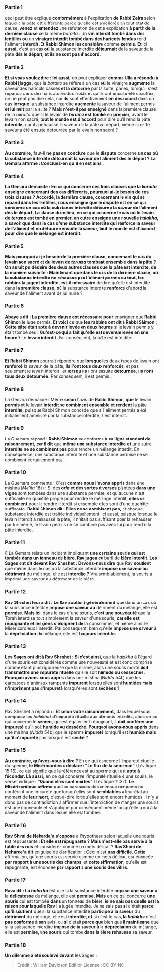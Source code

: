 
### Partie 1
ceci peut être expliqué <b>conformément</b> à l'explication <b>de Rabbi Zeira</b> selon laquelle la pâte est différente parce qu'elle est améliorée en tout état de cause, <b>venez</b> et <b>entendez</b> une réfutation de cette explication <b>à partir de la dernière clause</b> de la même <i>baraita</i> : Un <b>vin interdit tombé dans des lentilles ou</b> un <b>vinaigre interdit tombé dans des haricots fendus</b> rend l'aliment <b>interdit. Et Rabbi Shimon les considère</b> comme <b>permis. Et</b> ici <b>aussi,</b> c'est un cas <b>où</b> la substance interdite <b>détournait</b> de la saveur de la pâte <b>dès le départ, et ils ne sont pas d'accord.</b>

### Partie 2
<b>Et si vous voulez dire : Ici aussi,</b> on peut expliquer <b>comme Ulla a répondu à Rabbi Ḥagga,</b> que la <i>baraita</i> se réfère à un cas <b>où</b> le vinaigre <b>augmente</b> la saveur des haricots cassés <b>et la détourne</b> par la suite, par ex, lorsqu'il s'est répandu dans des haricots fendus froids et qu'ils ont ensuite été chauffés, on ne peut pas dire cela, car <b>ils</b> sont effectivement <b>en désaccord</b> dans un cas <b>lorsque</b> la substance interdite <b>augmente</b> la saveur de l'aliment permis <b>et lui nuit</b> par la suite ? <b>Mais n'est-il pas enseigné</b> dans la première clause de la <i>baraita</i> que si le levain de <b><i>teruma</i> est tombé</b> en <b>premier,</b> avant le levain non sacré, <b>tout le monde est d'accord</b> pour dire qu'il rend la pâte <b>interdite,</b> car il a rehaussé la saveur de la pâte au départ, même si cette saveur a été ensuite détournée par le levain non sacré ?

### Partie 3
<b>Au contraire,</b> faut-il <b>ne pas en conclure</b> que le <b>dispute</b> concerne <b>un cas où la substance interdite <b>détournait</b> la saveur de l'aliment <b>dès le départ ?</b> La Gemara affirme : <b>Concluez-en</b> qu'il en est ainsi.

### Partie 4
La Gemara demande : En ce qui concerne <b>ces trois clauses que</b> la <i>baraita</i> <b>enseigne</b> concernant des cas différents, <b>pourquoi ai-je</b> besoin de ces trois clauses ? <b>Accordé, la dernière clause,</b> concernant le vin qui se répand dans les lentilles, <b>nous enseigne</b> que le <b>dispute</b> est <b>en ce qui concerne</b> un cas où la substance interdite <b>détourne</b> la saveur de l'aliment <b>dès le départ. La clause du milieu,</b> en ce qui concerne le cas où le levain de <i>teruma</i> est tombé en premier, <b>en outre</b> enseigne une nouvelle <i>halakha</i>, à savoir que dans le cas d'une substance interdite qui <b>renforce</b> la saveur de l'aliment <b>et en détourne</b> ensuite la saveur, <b>tout le monde est d'accord</b> pour dire que le mélange est <b>interdit.</b>

### Partie 5
<b>Mais pourquoi ai-je</b> besoin de <b>la première clause,</b> concernant le cas du levain non sacré et du levain de <i>teruma</i> tombant ensemble dans la pâte ? On aurait pu déduire des deux autres clauses que la pâte est interdite, de la manière suivante : <b>Maintenant</b> que dans le cas de <b>la dernière clause, où</b> la substance interdite <b>ne rehausse pas</b> l'aliment permis <b>du tout, les rabbins la jugent</b> <b>interdite, est-il</b> nécessaire</b> de dire qu'elle est interdite dans <b>la première clause, où</b> la substance interdite <b>renforce</b> d'abord la saveur de l'aliment avant de lui nuire ?

### Partie 6
<b>Abaye a dit : La première clause est nécessaire pour</b> enseigner que <b>Rabbi Shimon</b> le juge permis. <b>Et voici</b> ce que <b>les rabbins ont dit à Rabbi Shimon : Cette pâte était apte à devenir levée en deux heures</b> si le levain permis y était tombé seul. <b>Qu'est-ce qui a fait qu'elle est devenue levée en une heure ? </b> Le <b>levain interdit</b>. Par conséquent, la pâte est interdite.

### Partie 7
<b>Et Rabbi Shimon</b> pourrait répondre que <b>lorsque</b> les deux types de levain ont <b>renforcé</b> la saveur de la pâte, <b>ils l'ont tous deux renforcée</b>, et pas seulement le levain interdit ; et <b>lorsqu'ils</b> l'ont ensuite <b>détournée</b>, <b>ils l'ont tous deux détournée</b>. Par conséquent, il est permis .

### Partie 8
La Gemara demande : Même <b>selon</b> l'avis de <b>Rabbi Shimon, que</b> le levain <b>permis</b> <b>et</b> le levain <b>interdit</b> <b>se combinent ensemble et rendent</b> la pâte <b>interdite,</b> puisque Rabbi Shimon concède que si l'aliment permis a été initialement amélioré par la substance interdite, il est interdit.

### Partie 9
La Guemara répond : <b>Rabbi Shimon</b> se conforme <b>à sa ligne standard de <b>raisonnement</b>, car il dit</b> que <b>même une substance interdite</b> <b>et</b> une autre <b>interdite</b> <b>ne se combinent pas</b> pour rendre un mélange interdit. En conséquence, une substance interdite et une substance permise ne se combinent certainement pas.

### Partie 10
La Guemara commente : C'est <b>comme nous l'avons appris</b> dans une mishna (<i>Me'ila</i> 18a) : Si des <b><i>orla</i> et des sortes diverses</b> plantées <b>dans une vigne</b> sont tombées dans une substance permise, et qu'aucune n'est suffisante en quantité propre pour rendre le mélange interdit, <b>elles se combinent</b> pour le rendre interdit si ensemble elles sont d'une quantité suffisante. <b>Rabbi Shimon dit : Elles ne se combinent pas,</b> et chaque substance interdite est traitée individuellement. Ici aussi, puisque lorsque le levain interdit a rehaussé la pâte, il n'était pas suffisant pour la rehausser par lui-même, le levain permis ne se combine pas avec lui pour rendre la pâte interdite.

### Partie 11
§ La Gemara relate un incident impliquant <b>une certaine souris qui est tombée dans un tonneau de bière. Rav jugea ce</b> baril de <b>bière interdit. Les Sages ont dit devant Rav Sheshet : Devons-nous dire</b> que Rav <b>soutient</b> que même dans le cas où la substance interdite <b>impose une saveur au</b> <b>détriment</b> du mélange, elle est <b>interdite ?</b> Vraisemblablement, la souris a imprimé une saveur au détriment de la bière.

### Partie 12
<b>Rav Sheshet leur a dit : Le Rav soutient généralement</b> que dans un cas où la substance interdite <b>impose une saveur au</b> détriment</b> du mélange, elle est <b>permise. Mais ici,</b> dans le cas d'une souris, <b>c'est une nouveauté</b> que la Torah interdise tout simplement la saveur d'une souris, <b>car elle est répugnante et les gens s'éloignent de</b> la consommer, et même ainsi le Miséricordieux l'interdit. Par conséquent,</b> bien qu'elle <b>impose une saveur à</b> la <b>dépréciation</b> du mélange, elle est <b>toujours interdite.</b>

### Partie 13
<b>Les Sages ont dit à Rav Sheshet : Si c'est ainsi,</b> que la <i>halakha</i> à l'égard d'une souris est considérée comme une nouveauté et est donc comprise comme étant plus rigoureuse que la norme, alors une souris morte <b>doit transmettre une impureté rituelle</b> qu'elle soit <b>humide ou desséchée. Pourquoi avons-nous appris</b> dans une mishna (<i>Nidda</i> 54b) que les carcasses d'animaux rampants <b>impurent</b> lorsqu'elles sont <b>humides mais n'impriment pas d'impureté</b> lorsqu'elles sont <b>séchées ?</b>

### Partie 14
Rav Sheshet a répondu : <b>Et selon votre raisonnement,</b> dans lequel vous comparez les <i>halakhot</i> d'impureté rituelle aux aliments interdits, alors en ce qui concerne le <b>sémen,</b> qui est également répugnant, il <b>doit conférer une impureté</b> qu'il soit <b>humide ou desséché. Pourquoi avons-nous appris</b> dans une mishna (<i>Nidda</i> 54b) que le sperme <b>impureté</b> lorsqu'il est <b>humide mais qu'il n'impureté</b> pas lorsqu'il est <b>séché</b> ?

### Partie 15
<b>Au contraire, qu'avez-vous à dire ?</b> En ce qui concerne l'impureté rituelle du sperme, <b>le Miséricordieux déclare : "Le flux de la semence"</b> (Lévitique 15:16), ce qui signifie que la référence est au sperme qui est <b>apte à féconder. Là aussi,</b> en ce qui concerne l'impureté rituelle d'une souris, le verset indique : <b>"Quand elles sont mortes"</b> (Lévitique 11:32). <b>Le Miséricordieux affirme</b> que les carcasses des animaux rampants ne confèrent une impureté que lorsqu'elles sont <b>semblables</b> à leur état au moment de <b>leur mort,</b> c'est-à-dire lorsqu'elles sont encore humides. Il n'y a donc pas de contradiction à affirmer que l'interdiction de manger une souris est une nouveauté et s'applique par conséquent même lorsqu'elle a nui à la saveur de l'aliment dans lequel elle est tombée.

### Partie 16
<b>Rav Shimi de Neharde'a s'oppose</b> à l'hypothèse selon laquelle une souris est repoussante : <b>Et elle est répugnante ? Mais n'est-elle pas servie à la table des rois</b> et considérée comme un mets délicat ? <b>Rav Shimi de Neharde'a dit</b> en guise de clarification : Ceci n'est <b>pas difficile. Cette</b> affirmation, qu'une souris est servie comme un mets délicat, est énoncée <b>par rapport à une souris des champs</b>, et <b>cette affirmation</b>, qu'elle est répugnante, est énoncée <b>par rapport à une souris des villes</b>.

### Partie 17
<b>Rava dit : La <i>halakha</i></b> est que si la substance interdite <b>impose une saveur à</b> la <b>délicatesse</b> du mélange, elle est <b>permise. Mais</b> en ce qui concerne <b>une souris</b> qui est tombée <b>dans</b> un tonneau de <b>bière, je ne sais pas quelle est la raison pour laquelle Rav</b> l'a jugée interdite. Je ne sais pas <b>si</b> c'était <b>parce qu'il soutient</b> que si la substance interdite <b>participe à la saveur</b> du <b>détriment</b> du mélange, elle est <b>interdite, et</b> si c'est le cas, <b>la <i>halakha</i></b> n'est <b>pas conforme à son</b> avis, ou <b>si</b> c'était <b>parce que</b> bien que <b>il maintienne</b> que si la substance interdite <b>impose de la saveur à</b> la <b>dépréciation</b> du mélange, elle est <b>permise, une souris</b> qui tombe <b>dans la bière rehausse</b> sa saveur.

### Partie 18
<b>Un dilemme a été soulevé devant</b> les Sages :

>Crédit : William Davidson Edition
>License : CC BY-NC
